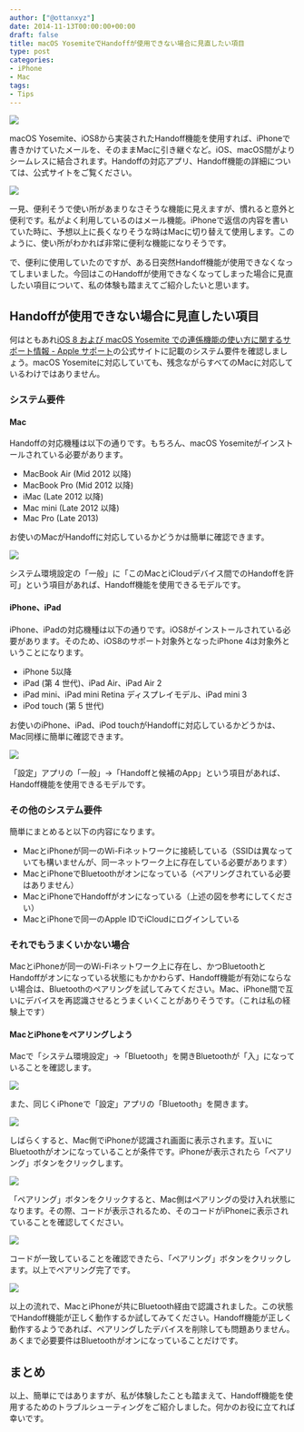```yaml
---
author: ["@ottanxyz"]
date: 2014-11-13T00:00:00+00:00
draft: false
title: macOS YosemiteでHandoffが使用できない場合に見直したい項目
type: post
categories:
- iPhone
- Mac
tags:
- Tips
---
```


![](141113-546452cc0cbb5.jpg)






macOS Yosemite、iOS8から実装されたHandoff機能を使用すれば、iPhoneで書きかけていたメールを、そのままMacに引き継ぐなど。iOS、macOS間がよりシームレスに結合されます。Handoffの対応アプリ、Handoff機能の詳細については、公式サイトをご覧ください。





![](141113-546452b41d991.png)






一見、便利そうで使い所があまりなさそうな機能に見えますが、慣れると意外と便利です。私がよく利用しているのはメール機能。iPhoneで返信の内容を書いていた時に、予想以上に長くなりそうな時はMacに切り替えて使用します。このように、使い所がわかれば非常に便利な機能になりそうです。





で、便利に使用していたのですが、ある日突然Handoff機能が使用できなくなってしまいました。今回はこのHandoffが使用できなくなってしまった場合に見直したい項目について、私の体験も踏まえてご紹介したいと思います。





## Handoffが使用できない場合に見直したい項目





何はともあれ[iOS 8 および macOS Yosemite での連係機能の使い方に関するサポート情報 - Apple サポート](http://support.apple.com/ja-jp/TS5458)の公式サイトに記載のシステム要件を確認しましょう。macOS Yosemiteに対応していても、残念ながらすべてのMacに対応しているわけではありません。





### システム要件





#### Mac





Handoffの対応機種は以下の通りです。もちろん、macOS Yosemiteがインストールされている必要があります。






  * MacBook Air (Mid 2012 以降)
  * MacBook Pro (Mid 2012 以降)
  * iMac (Late 2012 以降)
  * Mac mini (Late 2012 以降)
  * Mac Pro (Late 2013)




お使いのMacがHandoffに対応しているかどうかは簡単に確認できます。





![](141113-546452b6bc8af.png)






システム環境設定の「一般」に「このMacとiCloudデバイス間でのHandoffを許可」という項目があれば、Handoff機能を使用できるモデルです。





#### iPhone、iPad





iPhone、iPadの対応機種は以下の通りです。iOS8がインストールされている必要があります。そのため、iOS8のサポート対象外となったiPhone 4は対象外ということになります。






  * iPhone 5以降
  * iPad (第 4 世代)、iPad Air、iPad Air 2
  * iPad mini、iPad mini Retina ディスプレイモデル、iPad mini 3
  * iPod touch (第 5 世代)




お使いのiPhone、iPad、iPod touchがHandoffに対応しているかどうかは、Mac同様に簡単に確認できます。





![](141113-546452b981399.png)






「設定」アプリの「一般」→「Handoffと候補のApp」という項目があれば、Handoff機能を使用できるモデルです。





### その他のシステム要件





簡単にまとめると以下の内容になります。






  * MacとiPhoneが同一のWi-Fiネットワークに接続している（SSIDは異なっていても構いませんが、同一ネットワーク上に存在している必要があります）
  * MacとiPhoneでBluetoothがオンになっている（ペアリングされている必要はありません）
  * MacとiPhoneでHandoffがオンになっている（上述の図を参考にしてください）
  * MacとiPhoneで同一のApple IDでiCloudにログインしている




### それでもうまくいかない場合





MacとiPhoneが同一のWi-Fiネットワーク上に存在し、かつBluetoothとHandoffがオンになっている状態にもかかわらず、Handoff機能が有効にならない場合は、Bluetoothのペアリングを試してみてください。Mac、iPhone間で互いにデバイスを再認識させるとうまくいくことがありそうです。（これは私の経験上です）





#### MacとiPhoneをペアリングしよう





Macで「システム環境設定」→「Bluetooth」を開きBluetoothが「入」になっていることを確認します。



![](141113-546452c0b1d4e.png)






また、同じくiPhoneで「設定」アプリの「Bluetooth」を開きます。





![](141113-546452be043ca.png)






しばらくすると、Mac側でiPhoneが認識され画面に表示されます。互いにBluetoothがオンになっていることが条件です。iPhoneが表示されたら「ペアリング」ボタンをクリックします。





![](141113-546452c3ba244.png)






「ペアリング」ボタンをクリックすると、Mac側はペアリングの受け入れ状態になります。その際、コードが表示されるため、そのコードがiPhoneに表示されていることを確認してください。





![](141113-546452c6944f0.png)






コードが一致していることを確認できたら、「ペアリング」ボタンをクリックします。以上でペアリング完了です。





![](141113-546452c8a6229.png)






以上の流れで、MacとiPhoneが共にBluetooth経由で認識されました。この状態でHandoff機能が正しく動作するか試してみてください。Handoff機能が正しく動作するようであれば、ペアリングしたデバイスを削除しても問題ありません。あくまで必要要件はBluetoothがオンになっていることだけです。





## まとめ





以上、簡単にではありますが、私が体験したことも踏まえて、Handoff機能を使用するためのトラブルシューティングをご紹介しました。何かのお役に立てれば幸いです。

